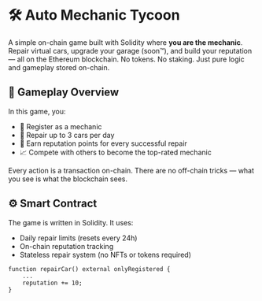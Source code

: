 # 🛠️ Auto Mechanic Tycoon          
         
A simple on-chain game built with Solidity where **you are the mechanic**. Repair virtual cars, upgrade your garage (soon™), and build your reputation — all on the Ethereum blockchain. No tokens. No staking. Just pure logic and gameplay stored on-chain.    
        
## 🚗 Gameplay Overview          
                
In this game, you:    
       
- 🔧 Register as a mechanic        
- 🧰 Repair up to 3 cars per day     
- 🌟 Earn reputation points for every successful repair    
- 📈 Compete with others to become the top-rated mechanic      
        
Every action is a transaction on-chain. There are no off-chain tricks — what you see is what the blockchain sees.   
     
## ⚙️ Smart Contract    
     
The game is written in Solidity. It uses:     
- Daily repair limits (resets every 24h)     
- On-chain reputation tracking       
- Stateless repair system (no NFTs or tokens required)     
         
```solidity       
function repairCar() external onlyRegistered {    
    ...     
    reputation += 10;   
}   
